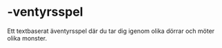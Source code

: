 # -ventyrsspel
Ett textbaserat äventyrsspel där du tar dig igenom olika dörrar och möter olika monster.
